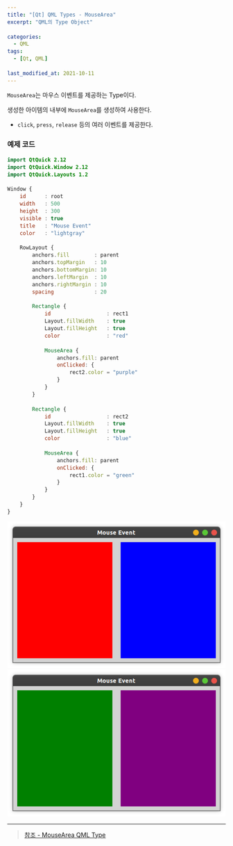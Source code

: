 ```yaml
---
title: "[Qt] QML Types - MouseArea"
excerpt: "QML의 Type Object"

categories:
  - QML
tags:
  - [Qt, QML]

last_modified_at: 2021-10-11
---
```


`MouseArea`는 마우스 이벤트를 제공하는 Type이다.

생성한 아이템의 내부에 `MouseArea`를 생성하여 사용한다.

* `click`, `press`, `release` 등의 여러 이벤트를 제공한다.

### 예제 코드

```qml
import QtQuick 2.12
import QtQuick.Window 2.12
import QtQuick.Layouts 1.2

Window {
    id      : root
    width   : 500
    height  : 300
    visible : true
    title   : "Mouse Event"
    color   : "lightgray"

    RowLayout {
        anchors.fill        : parent
        anchors.topMargin   : 10
        anchors.bottomMargin: 10
        anchors.leftMargin  : 10
        anchors.rightMargin : 10
        spacing             : 20

        Rectangle {
            id                  : rect1
            Layout.fillWidth    : true
            Layout.fillHeight   : true
            color               : "red"

            MouseArea {
                anchors.fill: parent
                onClicked: {
                    rect2.color = "purple"
                }
            }
        }

        Rectangle {
            id                  : rect2
            Layout.fillWidth    : true
            Layout.fillHeight   : true
            color               : "blue"

            MouseArea {
                anchors.fill: parent
                onClicked: {
                    rect1.color = "green"
                }
            }
        }
    }
}
```

![image](/images/qml-image/MouseArea_result.png)
![image](/images/qml-image/MouseArea_result2.png)

___

> [참조 - MouseArea QML Type](https://doc.qt.io/qt-5/qml-qtquick-mousearea.html)   
